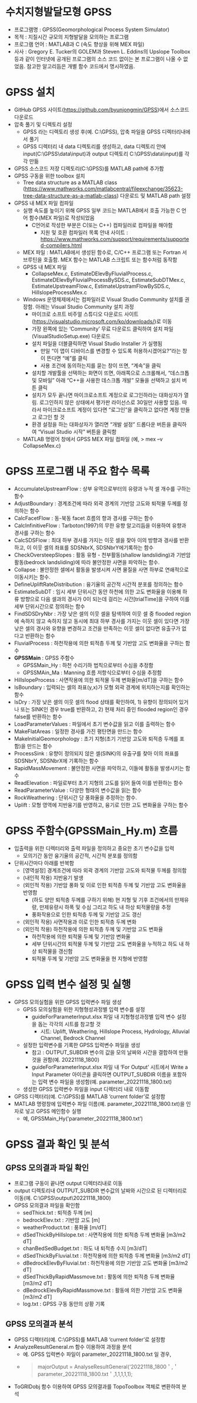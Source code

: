 # 수치지형발달모형 GPSS
- 프로그램명 : GPSS(Geomorphological Process System Simulator)
- 목적 : 지질시간 규모의 지형발달을 모의하는 프로그램
- 프로그램 언어 : MATLAB과 C (속도 향상을 위해 MEX 파일)
- 사사 : Gregory E. Tucker의 GOLEM과 Steven L. Eddins의 Upslope Toolbox 등과 같이 인터넷에 공개된 프로그램의 소스 코드 없이는 본 프로그램이 나올 수 없었음. 참고한 알고리듬은 개별 함수 코드에서 명시하였음.

# GPSS 설치

- GitHub GPSS 사이트(https://github.com/byunjongmin/GPSS)에서 소스코드 다운로드
- 압축 풀기 및 디렉토리 설정
  - GPSS 라는 디렉토리 생성 후(예. C:\GPSS), 압축 파일을 GPSS 디렉터리내에서 풀기
  - GPSS 디렉터리 내 data 디렉토리를 생성하고, data 디렉토리 안에 input(C:\GPSS\data\input)과 output 디렉토리 C:\GPSS\data\input)를 각각 만듦
- GPSS 소스코드 저장 디렉토리(C:\GPSS)를 MATLAB path에 추가함
- GPSS 구동을 위한 toolbox 설치
  - Tree data structure as a MATLAB class (https://www.mathworks.com/matlabcentral/fileexchange/35623-tree-data-structure-as-a-matlab-class) 다운로드 및 MATLAB path 설정
- GPSS 내 MEX 파일 컴파일
  - 실행 속도를 높이기 위해 GPSS 일부 코드는 MATLAB에서 호출 가능한 C 언어 함수(MEX 파일)로 작성되었음
    - C언어로 작성한 부분은 C(또는 C++) 컴파일러로 컴파일을 해야함
      - 지원 및 호환 컴파일러 목록 안내 사이트 : https://www.mathworks.com/support/requirements/supported-compilers.html
  - MEX 파일 : MATLAB에서 생성된 함수로, C/C++ 프로그램 또는 Fortran 서브루틴을 호출함. MEX 함수는 MATLAB 스크립트 또는 함수처럼 동작함
  - GPSS 내 MEX 파일
    - CollapseMex.c, EstimateDElevByFluvialProcess.c, EstimateDElevByFluvialProcessBySDS.c, EstimateSubDTMex.c, EstimateUpstreamFlow.c, EstimateUpstramFlowBySDS.c, HillslopeProcessMex.c
  - Windows 운영체제에서는 컴파일러로 Visual Studio Community 설치를 권장함. 아래는 Visual Studio Community 설치 과정
    - 마이크로 소프트 비주얼 스튜디오 다운로드 사이트(https://visualstudio.microsoft.com/ko/downloads/)로 이동
    - 가장 왼쪽에 있는 ‘Community’ 무료 다운로드 클릭하여 설치 파일(VisualStudioSetup.exe) 다운로드
    - 설치 파일을 더블클릭하면 Visual Studio Installer 가 실행됨
      - 만일 “이 앱이 디바이스를 변경할 수 있도록 허용하시겠어요?”라는 창이 뜬다면 “예”를 클릭
      - 사용 조건에 동의하는지를 묻는 창이 뜨면, “계속”을 클릭
    - 설치할 개발툴을 선택하는 화면이 뜨면, 아래쪽으로 스크롤해서, “데스크톱 및 모바일” 아래 “C++을 사용한 데스크톱 개발” 모듈을 선택하고 설치 버튼 클릭
    - 설치가 모두 끝나면 마이크로소프트 계정으로 로그인하라는 대화상자가 열림. 로그인하지 않은 상태에서 평가판 라이선스로 30일만 사용할  있음. 따라서 마이크로소프트 계정이 있다면 “로그인”을 클릭하고 없다면 계정 만들고 로그인 할 것
    - 환경 설정을 하는 대화상자가 열리면 “개발 설정” 드롭다운 버튼을 클릭하여 “Visual Studio 시작” 버튼을 클릭함
  - MATLAB 명령어 창에서 GPSS MEX 파일 컴파일 (예, > mex –v CollapseMex.c)

# GPSS 프로그램 내 주요 함수 목록
- AccumulateUpstreamFlow : 상부 유역으로부터의 유량과 누적 셀 개수를 구하는 함수
- AdjustBoundary	: 경계조건에 따라 외곽 경계의 기반암 고도와 퇴적물 두께를 정의하는 함수
- CalcFacetFlow : 동-북동 facet 흐름의 향과 경사를 구하는 함수
- CalcInfinitiveFlow : Tarboton(1997)의 무한 유향 알고리듬을 이용하여 유향과 경사를 구하는 함수
- CalcSDSFlow : 최대 하부 경사를 가지는 이웃 셀을 찾아 이의 방향과 경사를 반환하고, 이 이웃 셀의 좌표를 SDSNbrX, SDSNbrY에기록하는 함수
- CheckOversteepSlopes : 활동 유형 - 천부활동(shallow landsliding)과 기반암활동(bedrock landsliding)에 따라 불안정한 사면을 파악하는 함수.
- Collapse : 불안정한 셀에서 활동을 발생시켜 사면 물질을 사면 하부로 연쇄적으로 이동시키는 함수.
- DefineUpliftRateDistribution : 융기율의 공간적 시간적 분포를 정의하는 함수
- EstimateSubDT	: 임시 세부 단위시간 동안 하천에 의한 고도 변화율을 이용해 하류 방향으로 다음 셀과의 경사가 0이 되는데 걸리는 시간[trialTime]을 구하여 이를 세부 단위시간으로 정의하는 함수
- FindSDSDryNbr : 가장 낮은 셀의 이웃 셀을 탐색하여 이웃 셀 중 flooded region에 속하지 않고 속하지 않고 동시에 최대 하부 경사를 가지는 이웃 셀이 있다면 가장 낮은 셀의 경사와 유향을 변경하고 조건을 만족하는 이웃 셀이 없다면 유출구가 없다고 반환하는 함수
- FluvialProcess	: 하천작용에 의한 퇴적층 두께 및 기반암 고도 변화율을 구하는 함수
- **GPSSMain** : GPSS 주함수
  - GPSSMain_Hy : 하천 수리기하 법칙으로부터 수심을 추정함
  - GPSSMAin_Ma : Manning 흐름 저항식으로부터 수심을 추정함
- HillslopeProcess : 사면작용에 의한 퇴적물 두께 변화율[m/dT]을 구하는 함수
- IsBoundary : 입력되는 셀의 좌표(y,x)가 모형 외곽 경계에 위치하는지를 확인하는 함수
- IsDry : 가장 낮은 셀의 이웃 셀의 flood 상태를 확인하여, 1) 유향이 정의되어 있거나 또는 SINK인 경우 true를 반환하고, 2) 현재 처리 중인 flooded region인 경우 false를 반환하는 함수
- LoadParameterValues : 파일에서 초기 변수값을 읽고 이를 출력하는 함수
- MakeFlatAreas	: 일정한 경사를 가진 평탄면을 만드는 함수
- MakeInitialGeomorphology	 : 초기 지형(초기 기반암 고도와 퇴적층 두께를 포함)을 만드는 함수
- ProcessSink : 유향이 정의되지 않은 셀(SINK)의 유출구를 찾아 이의 좌표를 SDSNbrY, SDSNbrX에 기록하는 함수
- RapidMassMovement : 불안정한 사면을 파악하고, 이들에 활동을 발생시키는 함수
- ReadElevation :	파일로부터 초기 지형의 고도를 읽어 들여 이를 반환하는 함수
- ReadParameterValue : 다양한 형태의 변수값을 읽는 함수
- RockWeathering : 단위시간 당 풍화율을 추정하는 함수.
- Uplift : 모형 영역에 지반융기를 반영하고, 융기로 인한 고도 변화율을 구하는 함수

# GPSS 주함수(GPSSMain_Hy.m) 흐름
- 입출력을 위한 디렉터리와 출력 파일을 정의하고 중요한 초기 변수값을 입력
  - 모의기간 동안 융기율의 공간적, 시간적 분포를 정의함
- 단위시간마다 아래를 반복함
  - [영역설정] 경계조건에 따라 외곽 경계의 기반암 고도와 퇴적물 두께를 정의함
  - (내인적 작용) 지반융기 발생
  - (외인적 작용) 기반암 풍화 및 이로 인한 퇴적층 두께 및 기반암 고도 변화율을 반영함
    - (하도 양안 퇴적층 두께를 구하기 위해) 현 지형 및 기후 조건에서의 만제유량, 만제유량시 하폭 및 수심 그리고 하도 내 하상 퇴적물량을 추정
    - 풍화작용으로 인한 퇴적층 두께 및 기반암 고도 갱신
  - (외인적 작용) 사면작용과 이로 인한 퇴적층 두께 변화
  - (외인적 작용) 하천작용에 의한 퇴적층 두께 및 기반암 고도 변화율
    - 하천작용에 의한 퇴적물 두께 및 기반암 변화율
    - 세부 단위시간의 퇴적물 두께 및 기반암 고도 변화율을 누적하고 하도 내 하상 퇴적물을 갱신함
    - 퇴적물 두께 및 기반암 고도 변화율을 현 지형에 반영함


# GPSS 입력 변수 설정 및 실행
- GPSS 모의실험을 위한 GPSS 입력변수 파일 생성
  - GPSS 모의실험을 위한 지형형성과정별 입력 변수를 설정
    - guideForParameterInput.xlsx 파일 내 지형형성과정별 입력 변수 설정을 돕는 각각의 시트를 참고할 것
      - 시트: Uplift, Weathering, Hillslope Process, Hydrology, Alluvial Channel, Bedrock Channel 
  - 설정한 입력변수를 기록한 GPSS 입력변수 파일을 생성
    - 참고 : OUTPUT_SUBDIR 변수의 값을 모의 날짜와 시간을 결합하여 만들 것을 권함(예. 20221118_1800)
    - guideForParameterInput.xlsx 파일 내 ‘For Output’ 시트에서 Write a Input Parameter 아이콘을 클릭하면 OUTPUT_SUBDIR 이름을 포함하는 입력 변수 파일을 생성함(예. parameter_20221118_1800.txt)
  - 생성한 GPSS 입력변수 파일을 input 디렉터리 내로 이동함
- GPSS 디렉터리(예. C:\GPSS)를 MATLAB ‘current folder’로 설정함
- MATLAB 명령창에 입력변수 파일 이름(예. parameter_20221118_1800.txt)을 인자로 넣고 GPSS 메인함수 실행
  - 예, GPSSMain_Hy('parameter_20221118_1800.txt’)

# GPSS 결과 확인 및 분석

## GPSS 모의결과 파일 확인
- 프로그램 구동이 끝나면 output 디렉터리내로 이동
- output 디렉토리내 OUTPUT_SUBDIR 변수값의 날짜와 시간으로 된 디렉터리로 이동(예. C:\GPSS\output\20221118_1800)
- GPSS 모의결과 파일을 확인함
  - sedThick.txt	: 퇴적층 두께 [m] 
  - bedrockElev.txt : 기반암 고도 [m] 
  - weatherProduct.txt : 풍화율 [m/dT] 
  - dSedThickByHillslope.txt : 사면작용에 의한 퇴적층 두께 변화율 [m3/m2 dT] 
  - chanBedSedBudget.txt : 하도 내 퇴적층 수지 [m3/dT] 
  - dSedThickByFluvial.txt : 하천작용에 의한 퇴적층 두께 변화율 [m3/m2 dT] 
  - dBedrockElevByFluvial.txt : 하천작용에 의한 기반암 고도 변화율 [m3/m2 dT] 
  - dSedThickByRapidMassmove.txt : 활동에 의한 퇴적층 두께 변화율 [m3/m2 dT] 
  - dBedrockElevByRapidMassmove.txt : 활동에 의한 기반암 고도 변화율 [m3/m2 dT] 
  - log.txt : GPSS 구동 동안의 상황 기록

## GPSS 모의결과 분석
- GPSS 디렉터리(예. C:\GPSS)를 MATLAB ‘current folder’로 설정함
- AnalyzeResultGeneral.m 함수 이용하여 과정을 분석
  - 예. GPSS 입력변수 파일이 parameter_20221118_1800.txt 일 경우,
  - > majorOutput = AnalyseResultGeneral(‘20221118_1800＇,＇parameter_20221118_1800.txt＇,1,1,1,1,1);
- ToGRIDobj 함수 이용하여 GPSS 모의결과를 TopoToolbox 객체로 변환하여 분석
